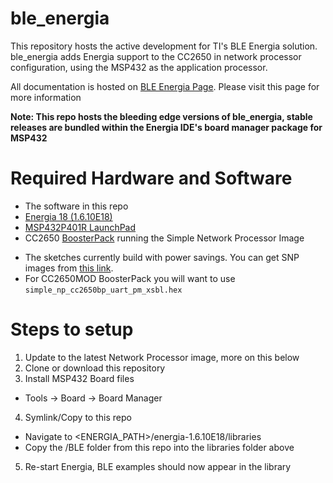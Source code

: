 ble_energia
===========

This repository hosts the active development for TI's BLE Energia solution. ble_energia adds Energia support to the CC2650 in network processor configuration, using the MSP432 as the application processor.

All documentation is hosted on [BLE Energia Page](http://energia.nu/reference/BLE/). Please visit this page for more information

**Note: This repo hosts the bleeding edge versions of ble_energia, stable releases are bundled within the Energia IDE's board manager package for MSP432**

Required Hardware and Software
==============================

* The software in this repo
* [Energia 18 (1.6.10E18)](http://energia.nu/download/)
* [MSP432P401R LaunchPad](http://www.ti.com/tool/msp-exp432p401r)
* CC2650 [BoosterPack](http://www.ti.com/tool/boostxl-cc2650ma) running the Simple Network Processor Image
 - The sketches currently build with power savings. You can get SNP images from [this link](http://software-dl.ti.com/dsps/forms/self_cert_export.html?prod_no=ble_2_02_simple_np_setup.exe&ref_url=http://software-dl.ti.com/lprf/BLE-Simple-Network-Processor-Hex-Files).
 - For CC2650MOD BoosterPack you will want to use `simple_np_cc2650bp_uart_pm_xsbl.hex`

Steps to setup
==============

1. Update to the latest Network Processor image, more on this below
2. Clone or download this repository
3. Install MSP432 Board files
 * Tools -> Board -> Board Manager
4. Symlink/Copy to this repo
 * Navigate to <ENERGIA_PATH>/energia-1.6.10E18/libraries
 * Copy the /BLE folder from this repo into the libraries folder above
5. Re-start Energia, BLE examples should now appear in the library
